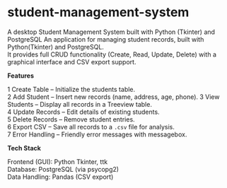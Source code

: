 # student-management-system
A desktop Student Management System built with Python (Tkinter) and PostgreSQL
An application for managing student records, built with Python(Tkinter) and PostgreSQL.  
It provides full CRUD functionality (Create, Read, Update, Delete) with a graphical interface and CSV export support.

**Features**

1 Create Table – Initialize the students table.  
2 Add Student – Insert new records (name, address, age, phone).
3 View Students – Display all records in a Treeview table.  
4 Update Records – Edit details of existing students.  
5 Delete Records – Remove student entries.  
6 Export CSV – Save all records to a `.csv` file for analysis.  
7 Error Handling – Friendly error messages with messagebox.

**Tech Stack**

Frontend (GUI): Python Tkinter, ttk  
Database: PostgreSQL (via psycopg2)  
Data Handling: Pandas (CSV export)  



